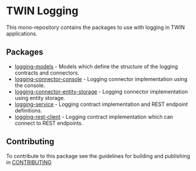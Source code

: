 # TWIN Logging

This mono-repository contains the packages to use with logging in TWIN applications.

## Packages

- [logging-models](packages/logging-models/README.md) - Models which define the structure of the logging contracts and connectors.
- [logging-connector-console](packages/logging-connector-console/README.md) - Logging connector implementation using the console.
- [logging-connector-entity-storage](packages/logging-connector-entity-storage/README.md) - Logging connector implementation using entity storage.
- [logging-service](packages/logging-service/README.md) - Logging contract implementation and REST endpoint definitions.
- [logging-rest-client](packages/logging-rest-client/README.md) - Logging contract implementation which can connect to REST endpoints.

## Contributing

To contribute to this package see the guidelines for building and publishing in [CONTRIBUTING](./CONTRIBUTING.md)
